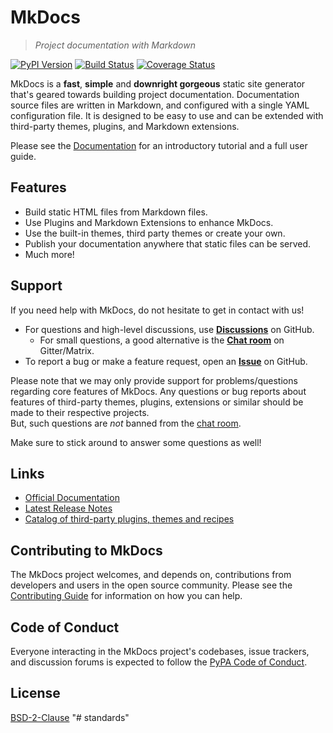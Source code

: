# MkDocs

> *Project documentation with Markdown*

[![PyPI Version][pypi-v-image]][pypi-v-link]
[![Build Status][GHAction-image]][GHAction-link]
[![Coverage Status][codecov-image]][codecov-link]

MkDocs is a **fast**, **simple** and **downright gorgeous** static site
generator that's geared towards building project documentation. Documentation
source files are written in Markdown, and configured with a single YAML
configuration file. It is designed to be easy to use and can be extended with
third-party themes, plugins, and Markdown extensions.

Please see the [Documentation][mkdocs] for an introductory tutorial and a full
user guide.

## Features

- Build static HTML files from Markdown files.
- Use Plugins and Markdown Extensions to enhance MkDocs.
- Use the built-in themes, third party themes or create your own.
- Publish your documentation anywhere that static files can be served.
- Much more!

## Support

If you need help with MkDocs, do not hesitate to get in contact with us!

-   For questions and high-level discussions, use **[Discussions]** on GitHub.
    -   For small questions, a good alternative is the **[Chat room]** on
        Gitter/Matrix.
-   To report a bug or make a feature request, open an **[Issue]** on GitHub.

Please note that we may only provide
support for problems/questions regarding core features of MkDocs. Any
questions or bug reports about features of third-party themes, plugins,
extensions or similar should be made to their respective projects.  
But, such questions are *not* banned from the [chat room].

Make sure to stick around to answer some questions as well!

## Links

- [Official Documentation][mkdocs]
- [Latest Release Notes][release-notes]
- [Catalog of third-party plugins, themes and recipes][catalog]

## Contributing to MkDocs

The MkDocs project welcomes, and depends on, contributions from developers and
users in the open source community. Please see the [Contributing Guide] for
information on how you can help.

## Code of Conduct

Everyone interacting in the MkDocs project's codebases, issue trackers, and
discussion forums is expected to follow the [PyPA Code of Conduct].

<!-- Badges -->
[codecov-image]: https://codecov.io/github/mkdocs/mkdocs/coverage.svg?branch=master
[codecov-link]: https://codecov.io/github/mkdocs/mkdocs?branch=master
[pypi-v-image]: https://img.shields.io/pypi/v/mkdocs.svg
[pypi-v-link]: https://pypi.org/project/mkdocs/
[GHAction-image]: https://github.com/mkdocs/mkdocs/workflows/CI/badge.svg?branch=master&event=push
[GHAction-link]: https://github.com/mkdocs/mkdocs/actions?query=event%3Apush+branch%3Amaster
<!-- Links -->
[mkdocs]: https://www.mkdocs.org
[Issue]: https://github.com/mkdocs/mkdocs/issues
[Discussions]: https://github.com/mkdocs/mkdocs/discussions
[Chat room]: https://gitter.im/mkdocs/community
[release-notes]: https://www.mkdocs.org/about/release-notes/
[Contributing Guide]: https://www.mkdocs.org/about/contributing/
[PyPA Code of Conduct]: https://www.pypa.io/en/latest/code-of-conduct/
[catalog]: https://github.com/mkdocs/catalog

## License

[BSD-2-Clause](https://github.com/mkdocs/mkdocs/blob/master/LICENSE)
"# standards" 
